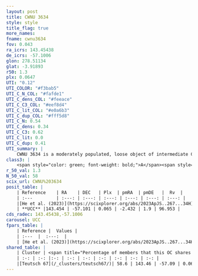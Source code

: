 ```yaml
---
layout: post
title: CWNU 3634
style: style
title_flag: true
more_names: 
fname: cwnu3634
fov: 0.043
ra_icrs: 143.45438
de_icrs: -57.1006
glon: 278.51134
glat: -3.91893
r50: 1.3
plx: 0.0647
UTI: "0.12"
UTI_COLOR: "#f3bab5"
UTI_C_N_COL: "#fafde1"
UTI_C_dens_COL: "#feeace"
UTI_C_C3_COL: "#eef8d4"
UTI_C_lit_COL: "#e0a6b3"
UTI_C_dup_COL: "#fff5d8"
UTI_C_N: 0.54
UTI_C_dens: 0.34
UTI_C_C3: 0.62
UTI_C_lit: 0.0
UTI_C_dup: 0.41
UTI_summary: |
    CWNU 3634 is a moderately populated, loose object of intermediate C3 quality. It was recently reported in the literature.<br><br><span style="color: #99180f; font-weight: bold;">Warning: </span>This is possibly a duplicated object, which shares a significant percentage of members with at least one previously reported entry.
class3: |
    <span style="color: green; font-weight: bold;">A</span><span style="color: red; font-weight: bold;">C</span>
r_50_val: 1.3
N_50_val: 58
scix_url: CWNU%203634
posit_table: |
    | Reference    | RA    | DEC   | Plx  | pmRA  | pmDE   |  Rv  |
    | :---         | :---: | :---: | :---: | :---: | :---: | :---: |
    |[He et al. (2023)](https://scixplorer.org/abs/2023ApJS..267...34H) | 143.455 | -57.1 | 0.062 | -2.429 | 1.9 | 96.95 |
    | **UCC** |143.454 | -57.101 | 0.065 | -2.432 | 1.9 | 96.953 | 
cds_radec: 143.45438,-57.1006
carousel: UCC
fpars_table: |
    | Reference |  Values |
    | :---  |  :---:  |
    | [He et al. (2023)](https://scixplorer.org/abs/2023ApJS..267...34H) | `A0=1.45, m-M=18.4, logA=8.9` |
shared_table: |
    | Cluster | <span title="Percentage of members that this OC shares with the ones listed">%</span>   | RA   | DEC   | Plx   | pmRA  | pmDE  | Rv | UTI |
    | :-: | :-: |:-: | :-: | :-: | :-: | :-: | :-: | :-: |
    |[Teutsch 67](/_clusters/teutsch67/)| 58.6 | 143.46 | -57.09 | 0.06 | -2.45 | 1.95 | 96.95 |0.23 |
---
```

